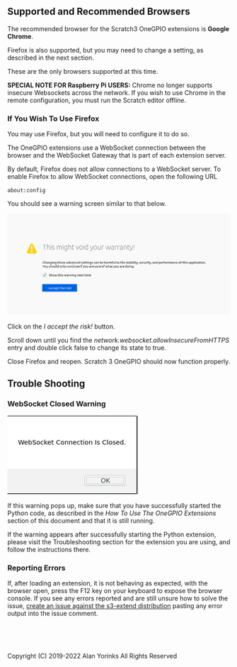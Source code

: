 ## Supported and Recommended Browsers

The recommended browser for the Scratch3 OneGPIO extensions is **Google Chrome**.

Firefox is also supported, but you may need to change a setting, as described in
the next section.

These are the only browsers supported at this time.

**SPECIAL NOTE FOR  Raspberry Pi USERS:** Chrome no longer supports insecure 
Websockets across the network. If you wish to use Chrome in the remote configuration, 
you must run the Scratch editor offline. 

### If You Wish To Use Firefox
You may use Firefox, but you will need to configure it to do so.

The OneGPIO extensions use a WebSocket connection between the browser
and the WebSocket Gateway that is part of each extension server.

By default, Firefox does not allow connections to a WebSocket server. To
enable Firefox to allow WebSocket connections, open the following URL

``` 
about:config
```

You should see a warning screen similar to that below.

![](./images/ff_warning.png) </br>

Click on the *I accept the risk!* button.

Scroll down until you find the
*network.websocket.allowInsecureFromHTTPS* entry and double click false
to change its state to true.

Close Firefox and reopen. Scratch 3 OneGPIO should now function
properly.

## Trouble Shooting

### WebSocket Closed Warning

![](./images/websock_closed.png) </br>

If this warning pops up, make sure that you have
successfully started the Python code, as described in the
_How To Use The OneGPIO Extensions_ section of this document and that it is
still running.

If the warning appears after successfully starting the Python extension,
please visit the Troubleshooting section for the extension you are using,
and follow the instructions there.

### Reporting Errors

If, after loading an extension, it is not behaving as expected, with the browser open, press the F12
 key on your keyboard to expose the
browser console. If you see any errors reported and are still unsure
how to solve the issue,
[create an issue against the s3-extend distribution](https://github.com/MrYsLab/s3-extend/issues)
pasting any error output into the issue comment.

<br> <br> <br>


Copyright (C) 2019-2022 Alan Yorinks All Rights Reserved

